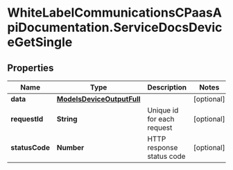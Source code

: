 # WhiteLabelCommunicationsCPaasApiDocumentation.ServiceDocsDeviceGetSingle

## Properties

Name | Type | Description | Notes
------------ | ------------- | ------------- | -------------
**data** | [**ModelsDeviceOutputFull**](ModelsDeviceOutputFull.md) |  | [optional] 
**requestId** | **String** | Unique id for each request | [optional] 
**statusCode** | **Number** | HTTP response status code | [optional] 


